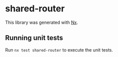 # shared-router

This library was generated with [Nx](https://nx.dev).

## Running unit tests

Run `nx test shared-router` to execute the unit tests.
